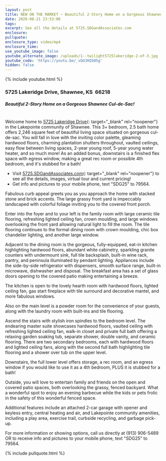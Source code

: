 ```yaml
---
layout: post
title: NEW ON THE MARKET ~ Beautiful 2-Story Home on a Gorgeous Shawnee Cul-de-Sac!
date: 2020-08-21 23:53:00
tags:
excerpt: See all the details at 5725.SDGandAssociates.com
enclosure:
pullquote:
enclosure_type: video/mp4
enclosure_time:
use_youtube_image: false
youtube_alternate_image: /uploads/1--twilight5725lakeridge-2-of-3.jpg
youtube_code: 'https://youtu.be/_vQdJHIb05g'
hidden: false
---
```


{% include youtube.html %}

### 5725 Lakeridge Drive, Shawnee, KS&nbsp; 66218

##### Beautiful 2-Story Home on a Gorgeous Shawnee Cul-de-Sac\!

<br>Welcome home to [5725 Lakeridge Drive](http://5725.ihousenet.com/){: target="_blank" rel="noopener"} in the Lakepointe community of Shawnee. This 3+ bedroom, 2.5 bath home offers 2,246 square feet of beautiful living space situated on gorgeous cul-de-sac. You will fall in love with the inviting color palette, gleaming hardwood floors, charming plantation shutters throughout, vaulted ceilings, easy flow between living spaces, 2-year young roof, 5-year young water heater, and so much more\! As an added bonus, downstairs is a finished flex space with egress window, making a great rec room or possible 4th bedroom, and it's stubbed for a bath\!

* Visit [5725\.SDGandAssociates.com](http://5725.ihousenet.com/){: target="_blank" rel="noopener"} to see all the details, images, virtual tour and current pricing\!
* Get info and pictures to your mobile phone, text "SDG25" to 79564.

Fabulous curb appeal greets you as you approach the home with stacked stone and brick accents. The large grassy front yard is impeccably landscaped with colorful foliage inviting you to the covered front porch.

Enter into the foyer and to your left is the family room with large ceramic tile flooring, refreshing lighted ceiling fan, crown moulding, and large windows overlooking the front yard allowing natural light to fill the room. The tile flooring continues to the formal dining room with crown moulding, chic box chandelier lighting, and another large window.

Adjacent to the dining room is the gorgeous, fully-equipped, eat-in kitchen highlighting hardwood floors, abundant white cabinetry, sparkling granite counters with undermount sink, full tile backsplash, built-in wine rack, pantry, and peninsula illuminated by pendant lighting. Appliances include the side-by-side refrigerator with dispensers, smooth surface range, built-in microwave, dishwasher and disposal. The breakfast area has a set of glass doors opening to the covered patio making entertaining a breeze.

The kitchen is open to the lovely hearth room with hardwood floors, lighted ceiling fan, gas start fireplace with tile surround and decorative mantel, and more fabulous windows.

Also on the main level is a powder room for the convenience of your guests, along with the laundry room with built-ins and tile flooring.

Ascend the stairs with stylish iron spindles to the bedroom level. The endearing master suite showcases hardwood floors, vaulted ceiling with refreshing lighted ceiling fan, walk-in closet and private full bath offering a relaxing garden soaking tub, separate shower, double vanity, and ceramic flooring. There are two secondary bedrooms, each with hardwood floors and lighted ceiling fans, along with the second full bath highlighting tile flooring and a shower over tub on the upper level.

Downstairs, the full lower level offers storage, a rec room, and an egress window if you would like to use it as a 4th bedroom, PLUS it is stubbed for a bath\!

Outside, you will love to entertain family and friends on the open and covered patio spaces, both overlooking the grassy, fenced backyard. What a wonderful spot to enjoy an evening barbecue while the kids or pets frolic in the safety of this wonderful fenced space.

Additional features include an attached 2-car garage with opener and keyless entry, central heating and air, and Lakepointe community amenities, including a play area, exercise trail, curbside recycling, and garbage pick-up.

For more information or showing options, call us directly at (913) 906-5489 OR to receive info and pictures to your mobile phone, text "SDG25" to 79564.

{% include pullquote.html %}